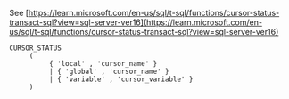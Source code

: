 See [https://learn.microsoft.com/en-us/sql/t-sql/functions/cursor-status-transact-sql?view=sql-server-ver16](https://learn.microsoft.com/en-us/sql/t-sql/functions/cursor-status-transact-sql?view=sql-server-ver16)
```
CURSOR_STATUS   
     (  
          { 'local' , 'cursor_name' }   
          | { 'global' , 'cursor_name' }   
          | { 'variable' , 'cursor_variable' }   
     )
```
